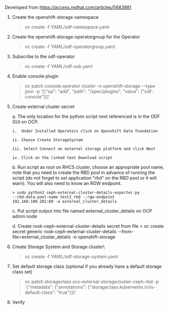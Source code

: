 Developed from <https://access.redhat.com/articles/5683981>

1.  Create the openshift-storage namespace
    > oc create -f YAML/odf-namespace.yaml

2.  Create the openshift-storage-operatorgroup for the Operator
    > oc create -f YAML/odf-operatorgroup.yaml

3.  Subscribe to the odf-operator
    > oc create -f YAML/odf-sub.yaml

4.  Enable console plugin

    > oc patch console.operator cluster -n openshift-storage --type
    json -p \'\[{\"op\": \"add\", \"path\": \"/spec/plugins\",
    \"value\": \[\"odf-console\"\]}\]\'

5.  Create external cluster secret

    a.  The only location for the python script next referenced is in
        the ODF GUI on OCP.

        i.  Under Installed Operators click on Openshift Data foundation

        ii. Choose Create StorageSystem

        iii. Select Connect an external storage platform and click Next

        iv. Click on the linked text Download script

    b.  Run script as root on RHCS cluster, choose an appropriate pool
        name, note that you need to create the RBD pool in advance of
        running the script (do not forget to set application \"rbd\"
        on the RBD pool or it will warn). You will also need to know
        an RGW endpoint.

        > sudo python3 ceph-external-cluster-details-exporter.py
        --rbd-data-pool-name test2_rbd --rgw-endpoint
        192.168.100.202:80 -o external_cluster_details

    c.  Put script output into file named external_cluster_details on
        OCP admin node

    d.  Create rook-ceph-external-cluster-details secret from file
        > oc create secret generic rook-ceph-external-cluster-details
        --from-file=external_cluster_details -n
        openshift-storage

6.  Create Storage System and Storage cluster\
    > oc create -f YAML/odf-storage-system.yaml

7.  Set default storage class (optional if you already have a default
    storage class set)

    > oc patch storageclass ocs-external-storagecluster-ceph-rbd -p
    > \'{\"metadata\": {\"annotations\":
    > {\"storageclass.kubernetes.io/is-default-class\": \"true\"}}}\'

8.  Verify
